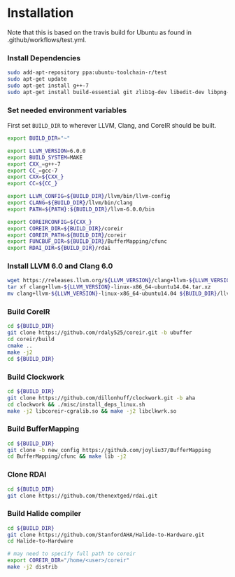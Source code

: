 # Installation
Note that this is based on the travis build for Ubuntu as found in .github/workflows/test.yml.

### Install Dependencies
```sh
sudo add-apt-repository ppa:ubuntu-toolchain-r/test
sudo apt-get update
sudo apt-get install g++-7
sudo apt-get install build-essential git zlib1g-dev libedit-dev libpng-dev libjpeg-dev graphviz git
```

### Set needed environment variables
First set `BUILD_DIR` to wherever LLVM, Clang, and CoreIR should be built. 
```sh
export BUILD_DIR="~"

export LLVM_VERSION=6.0.0
export BUILD_SYSTEM=MAKE 
export CXX_=g++-7
export CC_=gcc-7
export CXX=${CXX_}
export CC=${CC_}

export LLVM_CONFIG=${BUILD_DIR}/llvm/bin/llvm-config
export CLANG=${BUILD_DIR}/llvm/bin/clang
export PATH=${PATH}:${BUILD_DIR}/llvm-6.0.0/bin

export COREIRCONFIG=${CXX_}
export COREIR_DIR=${BUILD_DIR}/coreir
export COREIR_PATH=${BUILD_DIR}/coreir
export FUNCBUF_DIR=${BUILD_DIR}/BufferMapping/cfunc
export RDAI_DIR=${BUILD_DIR}/rdai
```

### Install LLVM 6.0 and Clang 6.0
```sh
wget https://releases.llvm.org/${LLVM_VERSION}/clang+llvm-${LLVM_VERSION}-linux-x86_64-ubuntu14.04.tar.xz
tar xf clang+llvm-${LLVM_VERSION}-linux-x86_64-ubuntu14.04.tar.xz
mv clang+llvm-${LLVM_VERSION}-linux-x86_64-ubuntu14.04 ${BUILD_DIR}/llvm
```

### Build CoreIR
```sh
cd ${BUILD_DIR}
git clone https://github.com/rdaly525/coreir.git -b ubuffer
cd coreir/build
cmake ..
make -j2
cd ${BUILD_DIR}
```

### Build Clockwork
```sh
cd ${BUILD_DIR}
git clone https://github.com/dillonhuff/clockwork.git -b aha
cd clockwork && ./misc/install_deps_linux.sh
make -j2 libcoreir-cgralib.so && make -j2 libclkwrk.so
```

### Build BufferMapping
```sh
cd ${BUILD_DIR}
git clone -b new_config https://github.com/joyliu37/BufferMapping
cd BufferMapping/cfunc && make lib -j2
```

### Clone RDAI
```sh
cd ${BUILD_DIR}
git clone https://github.com/thenextged/rdai.git
```


### Build Halide compiler
```sh
cd ${BUILD_DIR}
git clone https://github.com/StanfordAHA/Halide-to-Hardware.git
cd Halide-to-Hardware

# may need to specify full path to coreir
export COREIR_DIR="/home/<user>/coreir"
make -j2 distrib
```
